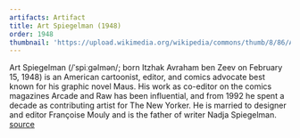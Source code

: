 ```yaml
---
artifacts: Artifact
title: Art Spiegelman (1948)
order: 1948
thumbnail: 'https://upload.wikimedia.org/wikipedia/commons/thumb/8/86/Art_Spiegelman_%282007%29.jpg/220px-Art_Spiegelman_%282007%29.jpg'
---
```


Art Spiegelman (/ˈspiːɡəlmən/; born Itzhak Avraham ben Zeev on February 15, 1948) is an American cartoonist, editor, and comics advocate best known for his graphic novel Maus. His work as co-editor on the comics magazines Arcade and Raw has been influential, and from 1992 he spent a decade as contributing artist for The New Yorker. He is married to designer and editor Françoise Mouly and is the father of writer Nadja Spiegelman.     [source][1]

[1]:https://en.wikipedia.org/wiki/Art_Spiegelman
